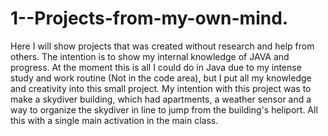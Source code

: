 # 1--Projects-from-my-own-mind.
Here I will show projects that was created without research and help from others. The intention is to show my internal knowledge of JAVA and progress.
At the moment this is all I could do in Java due to my intense study and work routine (Not in the code area), but I put all my knowledge and creativity into this small project.
My intention with this project was to make a skydiver building, which had apartments, a weather sensor and a way to organize the skydiver in line to jump from the building's heliport.
All this with a single main activation in the main class.
